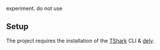 experiment. do not use


## Setup

The project requires the installation of the [TShark] CLI & [delv].

[TShark]: https://tshark.dev/
[delv]: https://bind9.readthedocs.io/en/latest/manpages.html#std-iscman-delv
